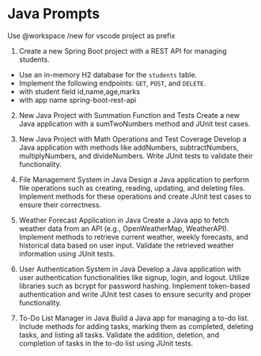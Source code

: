 
# Java Prompts

Use @workspace /new for vscode project as prefix

1. Create a new Spring Boot project with a REST API for managing students.
  - Use an in-memory H2 database for the `students` table.
  - Implement the following endpoints: `GET`, `POST`, and `DELETE`.
  - with student field id,name,age,marks
  - with app name spring-boot-rest-api
   
2. New Java Project with Summation Function and Tests
Create a new Java application with a sumTwoNumbers method and JUnit test cases.

3. New Java Project with Math Operations and Test Coverage
Develop a Java application with methods like addNumbers, subtractNumbers, multiplyNumbers, and divideNumbers. Write JUnit tests to validate their functionality.

4. File Management System in Java
Design a Java application to perform file operations such as creating, reading, updating, and deleting files. Implement methods for these operations and create JUnit test cases to ensure their correctness.

5. Weather Forecast Application in Java
Create a Java app to fetch weather data from an API (e.g., OpenWeatherMap, WeatherAPI). Implement methods to retrieve current weather, weekly forecasts, and historical data based on user input. Validate the retrieved weather information using JUnit tests.

6. User Authentication System in Java
Develop a Java application with user authentication functionalities like signup, login, and logout. Utilize libraries such as bcrypt for password hashing. Implement token-based authentication and write JUnit test cases to ensure security and proper functionality.

6. To-Do List Manager in Java
Build a Java app for managing a to-do list. Include methods for adding tasks, marking them as completed, deleting tasks, and listing all tasks. Validate the addition, deletion, and completion of tasks in the to-do list using JUnit tests.
